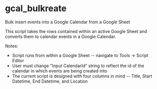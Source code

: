 # gcal_bulkreate
Bulk insert events into a Google Calendar from a Google Sheet

This script takes the rows contained within an active Google Sheet and converts them to calendar events in a Google Calendar.

Notes:
- Script runs from within a Google Sheet -- navigate to Tools -> Script Editor
- User must change "Input CalendarId" string to reflect the id of the calendar in which events are being created into
- The current script is designed with four columns in mind -- Title, Start Datetime, End Datetime, and Location

